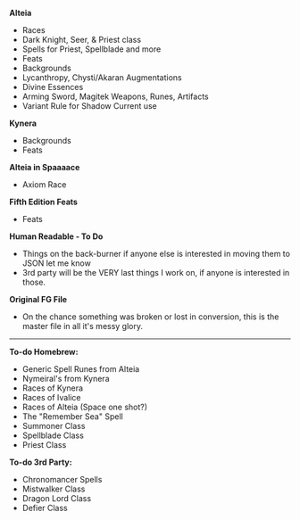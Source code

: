 **Alteia**
- Races
- Dark Knight, Seer, & Priest class
- Spells for Priest, Spellblade and more
- Feats
- Backgrounds
- Lycanthropy, Chysti/Akaran Augmentations
- Divine Essences
- Arming Sword, Magitek Weapons, Runes, Artifacts
- Variant Rule for Shadow Current use

**Kynera**
- Backgrounds
- Feats

**Alteia in Spaaaace**
- Axiom Race

**Fifth Edition Feats**
- Feats

**Human Readable - To Do**
- Things on the back-burner if anyone else is interested in moving them to JSON let me know
- 3rd party will be the VERY last things I work on, if anyone is interested in those.

**Original FG File**
- On the chance something was broken or lost in conversion, this is the master file in all it's messy glory.
-----
**To-do Homebrew:**
- Generic Spell Runes from Alteia
- Nymeiral's from Kynera
- Races of Kynera
- Races of Ivalice
- Races of Alteia (Space one shot?)
- The "Remember Sea" Spell
- Summoner Class
- Spellblade Class
- Priest Class

**To-do 3rd Party:**
- Chronomancer Spells
- Mistwalker Class
- Dragon Lord Class
- Defier Class
